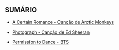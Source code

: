 ## SUMÁRIO

* [A Certain Romance - Canção de Arctic Monkeys](https://github.com/renatakim/aula03_ramificando-o-controle-de-versao/blob/main/Amanda.md)

* [Photograph - Canção de Ed Sheeran](https://github.com/renatakim/aula03_ramificando-o-controle-de-versao/blob/main/Carol.md)

* [Permission to Dance - BTS](https://github.com/renatakim/aula03_ramificando-o-controle-de-versao/blob/main/Renata.md)




